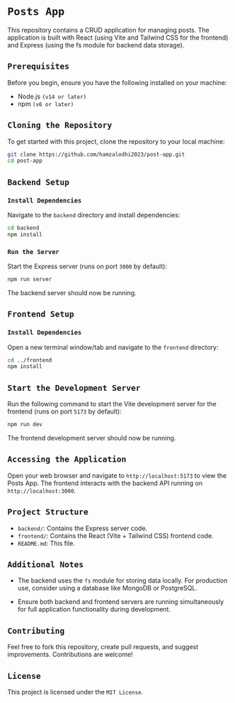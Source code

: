 # `Posts App`

This repository contains a CRUD application for managing posts. The application is built with React (using Vite and Tailwind CSS for the frontend) and Express (using the fs module for backend data storage).

## `Prerequisites`

Before you begin, ensure you have the following installed on your machine:

- Node.js `(v14 or later)`
- npm `(v6 or later)`

## `Cloning the Repository`

To get started with this project, clone the repository to your local machine:

```bash
git clone https://github.com/hamzalodhi2023/post-app.git
cd post-app
```

## `Backend Setup`

### `Install Dependencies`

Navigate to the `backend` directory and install dependencies:

```bash
cd backend
npm install
```

### `Run the Server`

Start the Express server (runs on port `3000` by default):

```bash
npm run server
```

The backend server should now be running.

## `Frontend Setup`

### `Install Dependencies`

Open a new terminal window/tab and navigate to the `frontend` directory:

```bash
cd ../frontend
npm install
```

## `Start the Development Server`

Run the following command to start the Vite development server for the frontend (runs on port `5173` by default):

```bash
npm run dev
```

The frontend development server should now be running.

## `Accessing the Application`

Open your web browser and navigate to `http://localhost:5173` to view the Posts App. The frontend interacts with the backend API running on `http://localhost:3000`.

## `Project Structure`

- `backend/`: Contains the Express server code.
- `frontend/`: Contains the React (Vite + Tailwind CSS) frontend code.
- `README.md`: This file.

## `Additional Notes`

- The backend uses the `fs` module for storing data locally. For production use, consider using a database like MongoDB or PostgreSQL.

- Ensure both backend and frontend servers are running simultaneously for full application functionality during development.

## `Contributing`

Feel free to fork this repository, create pull requests, and suggest improvements. Contributions are welcome!


## `License`
This project is licensed under the `MIT License`.
